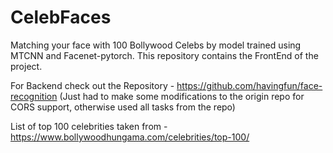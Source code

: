 # CelebFaces
Matching your face with 100 Bollywood Celebs by model trained using MTCNN and Facenet-pytorch.
This repository contains the FrontEnd of the project.

For Backend check out the Repository - https://github.com/havingfun/face-recognition (Just had to make some modifications to the origin repo for CORS support, otherwise used all tasks from the repo)

List of top 100 celebrities taken from - https://www.bollywoodhungama.com/celebrities/top-100/
